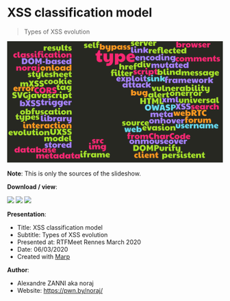 # XSS classification model

> Types of XSS evolution

![](docs/img/wordcloud.png)

**Note**: This is only the sources of the slideshow.

**Download / view**:

[![](https://img.shields.io/badge/pdf-offline-red)](docs/XSS_classification_model-Alexandre_ZANNI.pdf)
[![](https://img.shields.io/badge/html-online-green)](https://noraj.github.io/XSS-classification-model-slideshow/)
[![](https://img.shields.io/badge/markdown-source-blue)](docs/prez.md)

**Presentation**:

- Title: XSS classification model
- Subtitle: Types of XSS evolution
- Presented at: RTFMeet Rennes March 2020
- Date: 06/03/2020
- Created with [Marp](https://marp.app/)

**Author**:

- Alexandre ZANNI aka noraj
- Website: https://pwn.by/noraj/